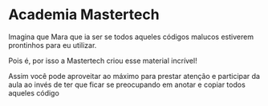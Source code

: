 # Academia Mastertech

Imagina que Mara que ia ser se todos aqueles códigos malucos estiverem prontinhos para eu utilizar.

Pois é, por isso a Mastertech criou esse material incrível!

Assim você pode aproveitar ao máximo para prestar atenção e participar da aula ao invés de ter que ficar se preocupando em anotar e copiar todos aqueles código



